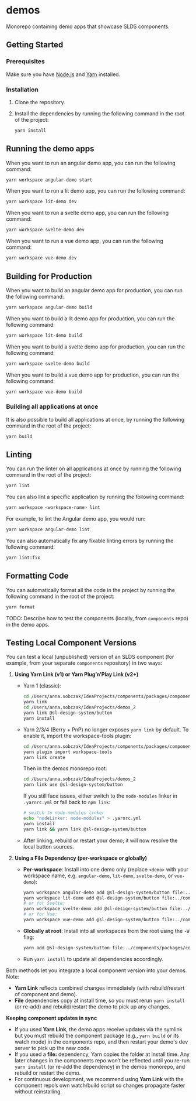 # demos

Monorepo containing demo apps that showcase SLDS components.

## Getting Started

### Prerequisites

Make sure you have [Node.js](httpss://nodejs.org/) and [Yarn](httpss://yarnpkg.com/) installed.

### Installation

1.  Clone the repository.
2.  Install the dependencies by running the following command in the root of the project:

    ```bash
    yarn install
    ```

## Running the demo apps

When you want to run an angular demo app, you can run the following command:

```bash
yarn workspace angular-demo start
```

When you want to run a lit demo app, you can run the following command:

```bash
yarn workspace lit-demo dev
```

When you want to run a svelte demo app, you can run the following command:

```bash
yarn workspace svelte-demo dev
```

When you want to run a vue demo app, you can run the following command:

```bash
yarn workspace vue-demo dev
```

## Building for Production

When you want to build an angular demo app for production, you can run the following command:

```bash
yarn workspace angular-demo build
```

When you want to build a lit demo app for production, you can run the following command:

```bash
yarn workspace lit-demo build
```

When you want to build a svelte demo app for production, you can run the following command:

```bash
yarn workspace svelte-demo build
```

When you want to build a vue demo app for production, you can run the following command:

```bash
yarn workspace vue-demo build
```

### Building all applications at once

It is also possible to build all applications at once, by running the following command in the root of the project:

```bash
yarn build
```

## Linting

You can run the linter on all applications at once by running the following command in the root of the project:

```bash
yarn lint
```

You can also lint a specific application by running the following command:

```bash
yarn workspace <workspace-name> lint
```

For example, to lint the Angular demo app, you would run:

```bash
yarn workspace angular-demo lint
```

You can also automatically fix any fixable linting errors by running the following command:

```bash
yarn lint:fix
```

## Formatting Code

You can automatically format all the code in the project by running the following command in the root of the project:

```bash
yarn format
```


TODO: Describe how to test the components (locally, from `components` repo) in the demo apps.

## Testing Local Component Versions

You can test a local (unpublished) version of an SLDS component (for example, from your separate `components` repository) in two ways:

1. **Using Yarn Link (v1) or Yarn Plug’n’Play Link (v2+)**
   - Yarn 1 (classic):
     ```bash
     cd /Users/anna.sobczak/IdeaProjects/components/packages/components/button
     yarn link
     cd /Users/anna.sobczak/IdeaProjects/demos_2
     yarn link @sl-design-system/button
     yarn install
     ```
   - Yarn 2/3/4 (Berry + PnP) no longer exposes `yarn link` by default. To enable it, import the workspace-tools plugin:
     ```bash
     cd /Users/anna.sobczak/IdeaProjects/components/packages/components/button
     yarn plugin import workspace-tools
     yarn link create
     ```
     Then in the demos monorepo root:
     ```bash
     cd /Users/anna.sobczak/IdeaProjects/demos_2
     yarn link use @sl-design-system/button
     ```
     If you still face issues, either switch to the `node-modules` linker in `.yarnrc.yml` or fall back to `npm link`:
     ```bash
     # switch to node-modules linker
     echo "nodeLinker: node-modules" > .yarnrc.yml
     yarn install
     yarn link && yarn link @sl-design-system/button
     ```
   - After linking, rebuild or restart your demo; it will now resolve the local button sources.

2. **Using a File Dependency (per-workspace or globally)**
    - **Per-workspace**: Install into one demo only (replace `<demo>` with your workspace name, e.g. `angular-demo`, `lit-demo`, `svelte-demo`, or `vue-demo`):
      ```bash
      yarn workspace angular-demo add @sl-design-system/button file:../components/packages/components/button
      yarn workspace lit-demo add @sl-design-system/button file:../components/packages/components/button
      # or for Svelte:
      yarn workspace svelte-demo add @sl-design-system/button file:../components/packages/components/button
      # or for Vue:
      yarn workspace vue-demo add @sl-design-system/button file:../components/packages/components/button
      ```
    - **Globally at root**: Install into all workspaces from the root using the `-W` flag:
      ```bash
      yarn add @sl-design-system/button file:../components/packages/components/button -W
      ```
    - Run `yarn install` to update all dependencies accordingly.

Both methods let you integrate a local component version into your demos. Note:
- **Yarn Link** reflects combined changes immediately (with rebuild/restart of component and demo).
- **File** dependencies copy at install time, so you must rerun `yarn install` (or re-add) and rebuild/restart the demo to pick up any changes.

**Keeping component updates in sync**

- If you used **Yarn Link**, the demo apps receive updates via the symlink but you must rebuild the component package (e.g., `yarn build` or its watch mode) in the components repo, and then restart your demo's dev server to pick up the new code.
- If you used a **file:** dependency, Yarn copies the folder at install time. Any later changes in the components repo won’t be reflected until you re-run `yarn install` (or re-add the dependency) in the demos monorepo, and rebuild or restart the demo.
- For continuous development, we recommend using **Yarn Link** with the component repo’s own watch/build script so changes propagate faster without reinstalling.
